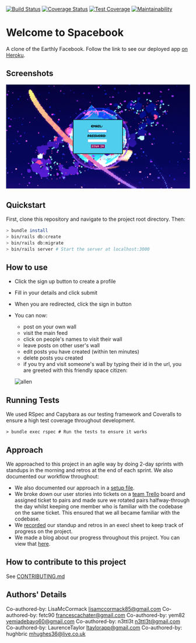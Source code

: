 [![Build Status](https://travis-ci.org/fetc90/acebook-Spacebook.svg?branch=master)](https://travis-ci.org/fetc90/acebook-Spacebook)
[![Coverage Status](https://coveralls.io/repos/github/fetc90/acebook-Spacebook/badge.svg?branch=master)](https://coveralls.io/github/fetc90/acebook-Spacebook/?branch=master)
[![Test Coverage](https://api.codeclimate.com/v1/badges/a99a88d28ad37a79dbf6/test_coverage)](https://codeclimate.com/github/codeclimate/codeclimate/test_coverage)
[![Maintainability](https://api.codeclimate.com/v1/badges/a99a88d28ad37a79dbf6/maintainability)](https://codeclimate.com/github/codeclimate/codeclimate/maintainability)

# Welcome to Spacebook

A clone of the Earthly Facebook. Follow the link to see our deployed app [on Heroku](https://acebook-spacebook.herokuapp.com/).


## Screenshots

![sign-in-page](./app/assets/images/sign-up.png)

## Quickstart

First, clone this repository and navigate to the project root directory. Then:

```bash
> bundle install
> bin/rails db:create
> bin/rails db:migrate
> bin/rails server # Start the server at localhost:3000
```

## How to use

- Click the sign up button to create a profile
- Fill in your details and click submit

- When you are redirected, click the sign in button

- You can now:
  - post on your own wall
  - visit the main feed
  - click on people's names to visit their wall
  - leave posts on other user's wall
  - edit posts you have created (within ten minutes)
  - delete posts you created
  - if you try and visit someone's wall by typing their id in the url, you are greeted with this friendly space citizen:



  ![allen](https://media.giphy.com/media/fwth8Ilo2LJId4czY3/giphy.gif)


## Running Tests

We used RSpec and Capybara as our testing framework and Coveralls to ensure a high test coverage throughout development.
```
> bundle exec rspec # Run the tests to ensure it works
```


## Approach

We approached to this project in an agile way by doing 2-day sprints with standups in the morning and retros at the end of each sprint. We also documented our workflow throughout:
- We also documented our approach in a [setup file](APPROACH.md).
- We broke down our user stories into tickets on a [team Trello](https://trello.com/b/qyOCSER0/acebook-spacebook) board and assigned ticket to pairs and made sure we rotated pairs halfway-through the day whilst keeping one member who is familiar with the codebase on the same ticket. This ensured that we all became familiar with the codebase.
- We [recorded](https://docs.google.com/spreadsheets/d/1qxLmJjrPnSIZuI13EKJS4rV3SMt9_AptxTFiOTG-7GU/edit?usp=sharing) our standup and retros in an execl sheet to keep track of progress on the project.
- We made a blog about our progress throughout this project. You can view that [here](https://medium.com/@spacebook3000).

## How to contribute to this project
See [CONTRIBUTING.md](CONTRIBUTING.md)

## Authors' Details

Co-authored-by: LisaMcCormack <lisamccormack85@gmail.com>
Co-authored-by: fetc90 <francescachater@gmail.com>
Co-authored-by: yem82 <yemiadebayo60@gmail.com>
Co-authored-by: n3ttl3t <n3ttl3t@gmail.com>
Co-authored-by: LaurenceTaylor <ltaylorapp@gmail.com>
Co-authored-by: hughbric <mhughes36@live.co.uk>
